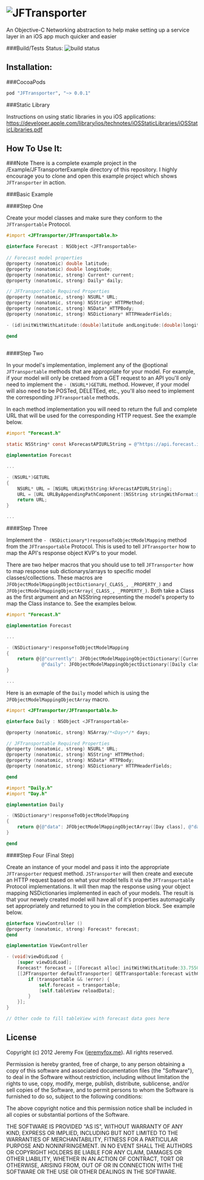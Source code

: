 ![JFTransporter](http://imageshack.com/a/img538/2803/BgNRqc.png)
=============

An Objective-C Networking abstraction to help make setting up a service layer in an iOS app much quicker and easier 

###Build/Tests Status: ![build status](https://travis-ci.org/atljeremy/JFTransporter.svg?branch=master)

Installation:
-------------

###CocoaPods

```ruby
pod "JFTransporter", "~> 0.0.1"
```

###Static Library

Instructions on using static libraries in you iOS applications: https://developer.apple.com/library/ios/technotes/iOSStaticLibraries/iOSStaticLibraries.pdf

How To Use It:
-------------

###Note
There is a complete example project in the /Example/JFTransporterExample directory of this repository. I highly encourage you to clone and open this example project which shows `JFTransporter` in action.

###Basic Example

####Step One

Create your model classes and make sure they conform to the `JFTransportable` Protocol.

```objective-c
#import <JFTransporter/JFTransportable.h>

@interface Forecast : NSObject <JFTransportable>
  
// Forecast model properties
@property (nonatomic) double latitude;
@property (nonatomic) double longitude;
@property (nonatomic, strong) Current* current;
@property (nonatomic, strong) Daily* daily;

// JFTransportable Required Properties
@property (nonatomic, strong) NSURL* URL;
@property (nonatomic, strong) NSString* HTTPMethod;
@property (nonatomic, strong) NSData* HTTPBody;
@property (nonatomic, strong) NSDictionary* HTTPHeaderFields;

- (id)initWithWithLatitude:(double)latitude andLongitude:(double)longitude NS_DESIGNATED_INITIALIZER;

@end
  
```

####Step Two

In your model's implementation, implement any of the @optional `JFTransportable` methods that are appropriate for your model. For example, if your model will only be cretaed from a GET request to an API you'll only need to implement the `- (NSURL*)GETURL` method. However, if your model will also need to be POSTed, DELETEed, etc., you'll also need to implement the corresponding `JFTransportable` methods.

In each method implementation you will need to return the full and complete URL that will be used for the corresponding HTTP request. See the example below.

```objective-c
#import "Forecast.h"

static NSString* const kForecastAPIURLString = @"https://api.forecast.io/forecast/018524e6ba1870dc2c7356d98d9b9b40";

@implementation Forecast

...

- (NSURL*)GETURL
{
    NSURL* URL = [NSURL URLWithString:kForecastAPIURLString];
    URL = [URL URLByAppendingPathComponent:[NSString stringWithFormat:@"%f,%f", self.latitude, self.longitude]];
    return URL;
}

...

```

####Step Three

Implement the `- (NSDictionary*)responseToObjectModelMapping` method from the `JFTransportable` Protocol. This is used to tell `JFTransporter` how to map the API's response object KVP's to your model.

There are two helper macros that you should use to tell `JFTransporter` how to map response sub dictionarys/arrays to specific model classes/collections. These macros are `JFObjectModelMappingObjectDictionary(_CLASS_, _PROPERTY_)` and `JFObjectModelMappingObjectArray(_CLASS_, _PROPERTY_)`. Both take a Class as the first argument and an NSString representing the model's property to map the Class instance to. See the examples below.

```objective-c
#import "Forecast.h"

@implementation Forecast

...

- (NSDictionary*)responseToObjectModelMapping
{
    return @{@"currently": JFObjectModelMappingObjectDictionary([Current class], @"current"),
             @"daily": JFObjectModelMappingObjectDictionary([Daily class], @"daily")};
}

...

```

Here is an exmaple of the `Daily` model which is using the `JFObjectModelMappingObjectArray` macro.

```objective-c
#import <JFTransporter/JFTransportable.h>

@interface Daily : NSObject <JFTransportable>

@property (nonatomic, strong) NSArray/*<Day>*/* days;

// JFTransportable Required Properties
@property (nonatomic, strong) NSURL* URL;
@property (nonatomic, strong) NSString* HTTPMethod;
@property (nonatomic, strong) NSData* HTTPBody;
@property (nonatomic, strong) NSDictionary* HTTPHeaderFields;

@end
```

```objective-c
#import "Daily.h"
#import "Day.h"

@implementation Daily

- (NSDictionary*)responseToObjectModelMapping
{
    return @{@"data": JFObjectModelMappingObjectArray([Day class], @"days")};
}

@end
```

####Step Four (Final Step)

Create an instance of your model and pass it into the appropriate `JFTransporter` request method. `JSTransporter` will then create and execute an HTTP request based on what your model tells it via the `JFTransportable` Protocol implementations. It will then map the response using your object mapping NSDictionaries implemented in each of your models. The result is that your newely created model will have all of it's properties automagically set appropriately and returned to you in the completion block. See example below.

```objective-c
@interface ViewController ()
@property (nonatomic, strong) Forecast* forecast;
@end

@implementation ViewController

- (void)viewDidLoad {
    [super viewDidLoad];
    Forecast* forecast = [[Forecast alloc] initWithWithLatitude:33.7550 andLongitude:-84.3900];
    [[JFTransporter defaultTransporter] GETTransportable:forecast withCompletionHandler:^(id<JFTransportable> transportable, NSError *error) {
        if (transportable && !error) {
            self.forecast = transportable;
            [self.tableView reloadData];
        }
    }];
}

// Other code to fill tableView with forecast data goes here

```

License
-------
Copyright (c) 2012 Jeremy Fox ([jeremyfox.me](http://www.jeremyfox.me)). All rights reserved.

Permission is hereby granted, free of charge, to any person obtaining a copy
of this software and associated documentation files (the "Software"), to deal
in the Software without restriction, including without limitation the rights
to use, copy, modify, merge, publish, distribute, sublicense, and/or sell
copies of the Software, and to permit persons to whom the Software is
furnished to do so, subject to the following conditions:

The above copyright notice and this permission notice shall be included in
all copies or substantial portions of the Software.

THE SOFTWARE IS PROVIDED "AS IS", WITHOUT WARRANTY OF ANY KIND, EXPRESS OR
IMPLIED, INCLUDING BUT NOT LIMITED TO THE WARRANTIES OF MERCHANTABILITY,
FITNESS FOR A PARTICULAR PURPOSE AND NONINFRINGEMENT. IN NO EVENT SHALL THE
AUTHORS OR COPYRIGHT HOLDERS BE LIABLE FOR ANY CLAIM, DAMAGES OR OTHER
LIABILITY, WHETHER IN AN ACTION OF CONTRACT, TORT OR OTHERWISE, ARISING FROM,
OUT OF OR IN CONNECTION WITH THE SOFTWARE OR THE USE OR OTHER DEALINGS IN THE
SOFTWARE.